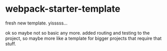 # webpack-starter-template
fresh new template. yisssss...

ok so maybe not so basic any more. added routing and testing to the project, so maybe more like a template for bigger projects that require that stuff.
